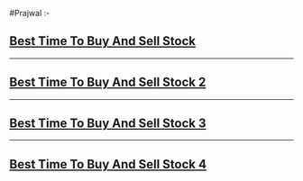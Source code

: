 #Prajwal :-
## [Best Time To Buy And Sell Stock](https://leetcode.com/problems/best-time-to-buy-and-sell-stock/)
---
## [Best Time To Buy And Sell Stock 2](https://leetcode.com/problems/best-time-to-buy-and-sell-stock-ii/)
---
## [Best Time To Buy And Sell Stock 3](https://leetcode.com/problems/best-time-to-buy-and-sell-stock-iii/)
---
## [Best Time To Buy And Sell Stock 4](https://leetcode.com/problems/best-time-to-buy-and-sell-stock-iv/)